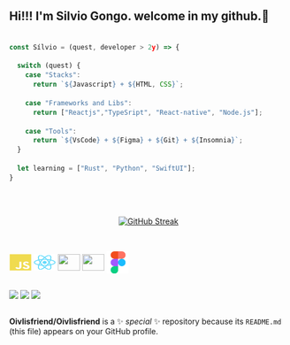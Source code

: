 ## Hi!!! I'm Silvio Gongo. welcome in my github.🚀


```js

const Sílvio = (quest, developer > 2y) => {

  switch (quest) {
    case "Stacks":
      return `${Javascript} + ${HTML, CSS}`;
    
    case "Frameworks and Libs":
      return ["Reactjs","TypeSript", "React-native", "Node.js"];
    
    case "Tools":
      return `${VsCode} + ${Figma} + ${Git} + ${Insomnia}`;
  }
  
  let learning = ["Rust", "Python", "SwiftUI"];
}

```


<br><br>

<div align="center">
  
  [![GitHub Streak](https://github-readme-streak-stats.herokuapp.com?user=oivlisfriend&theme=cobalt&hide_border=true&date_format=M%20j%5B%2C%20Y%5D)](https://git.io/streak-stats)

</div>

##
  

<div style="display: inline_block"><br>
  <img align="center" alt="Rafa-Js" height="30" width="40" src="https://raw.githubusercontent.com/devicons/devicon/master/icons/javascript/javascript-plain.svg">
  <img align="center" alt="Rafa-React" height="30" width="40" src="https://raw.githubusercontent.com/devicons/devicon/master/icons/react/react-original.svg">
  <img align="center" height="30" width="40" src="https://cdn.jsdelivr.net/gh/devicons/devicon/icons/typescript/typescript-plain.svg" />
  <img align="center" height="30" width="40" src="https://cdn.jsdelivr.net/gh/devicons/devicon/icons/nodejs/nodejs-original.svg" />
  <img align="center" height="40" width="40" src="https://raw.githubusercontent.com/devicons/devicon/master/icons/figma/figma-original.svg" alt="vini_figma">


                    
</div>

 ##
 
<div> 
  <a href="https://www.instagram.com/_smg_oivlis" target="_blank"><img src="https://img.shields.io/badge/-Instagram-%23E4405F?style=for-the-badge&logo=instagram&logoColor=white" target="_blank"></a> 
  <a href = "mailto:silvio.gongo.o@gmail.com"><img src="https://img.shields.io/badge/-Gmail-%23333?style=for-the-badge&logo=gmail&logoColor=white" target="_blank"></a>
  <a href="https://www.linkedin.com/in/s%C3%ADlvio-gongo-95018619b/" target="_blank"><img src="https://img.shields.io/badge/-LinkedIn-%230077B5?style=for-the-badge&logo=linkedin&logoColor=white" target="_blank"></a> 

##  
  **Oivlisfriend/Oivlisfriend** is a ✨ _special_ ✨ repository because its `README.md` (this file) appears on your GitHub profile.


